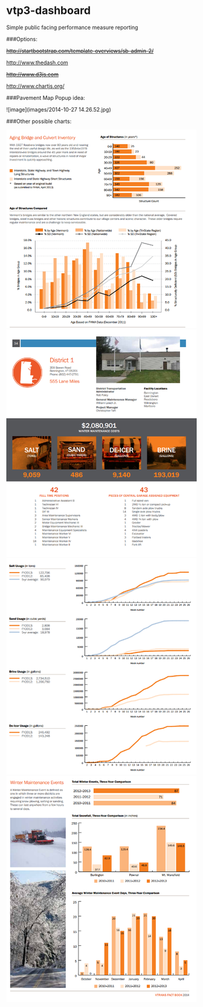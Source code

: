 vtp3-dashboard
==============

Simple public facing performance measure reporting

###Options:

~~http://startbootstrap.com/template-overviews/sb-admin-2/~~

http://www.thedash.com

~~http://www.d3js.com~~

http://www.chartjs.org/

###Pavement Map Popup idea:

![image](images/2014-10-27 14.26.52.jpg)

###Other possible charts:

![image](images/bridges.png)
![image](images/districts.png)
![image](images/salt.png)
![image](images/winterfacts.png)
